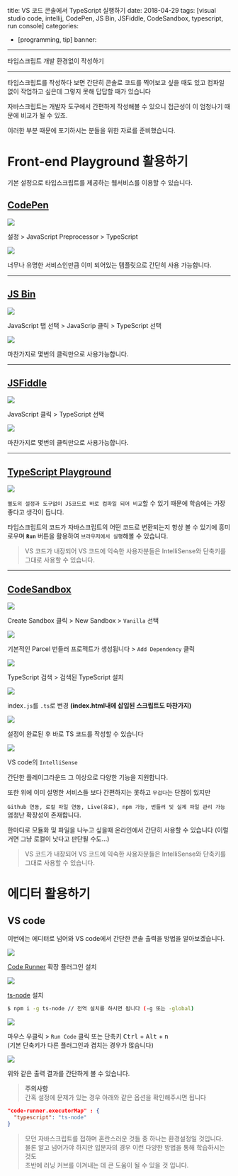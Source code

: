 title: VS 코드 콘솔에서 TypeScript 실행하기
date: 2018-04-29
tags: [visual studio code, intellij, CodePen, JS Bin, JSFiddle, CodeSandbox, typescript, run console]
categories:
- [programming, tip]
banner: 

---

타입스크립트 개발 환경없이 작성하기

<!-- more -->

---

타입스크립트를 작성하다 보면 간단히 콘솔로 코드를 찍어보고 싶을 때도 있고 컴파일 없이 작업하고 싶은데 그렇지 못해 답답할 때가 있습니다

자바스크립트는 개발자 도구에서 간편하게 작성해볼 수 있으니 접근성이 이 엄청나기 때문에 비교가 될 수 있죠.

이러한 부분 때문에 포기하시는 분들을 위한 자료를 준비했습니다.

# Front-end Playground 활용하기

기본 설정으로 타입스크립트를 제공하는 웹서비스를 이용할 수 있습니다.

## [CodePen](https://codepen.io)
![](https://1.bp.blogspot.com/-h-85nGQvZ4E/WuVyg7Te0PI/AAAAAAAADRo/wVtqatYQ00Y3aUgvvpS3MpWgfw06xE9DwCK4BGAYYCw/s640/CodePen.png)

설정 > JavaScript Preprocessor > TypeScript

![](http://4.bp.blogspot.com/-6RWLp4ZxyvQ/WuVyuPo4LoI/AAAAAAAADSI/gYStwhmccxcRehuQL8ox1fKG5SinINRAQCK4BGAYYCw/s640/CodePen%2B%25282%2529.png)

너무나 유명한 서비스인만큼 이미 되어있는 템플릿으로 간단히 사용 가능합니다.

---

## [JS Bin](https://jsbin.com)

![](http://2.bp.blogspot.com/-9qhJDMR09rY/WuVzdMXeuwI/AAAAAAAADSc/VIyr2GDe8GUdf3Z3-wybBSDM7344mTTkgCK4BGAYYCw/s640/JS%2BBin.png)

JavaScript 탭 선택 > JavaScrip 클릭 > TypeScript 선택

![](http://4.bp.blogspot.com/-wX3DK-7fCGY/WuVzdDzEJKI/AAAAAAAADSg/Qga1joLrt38VoiLlfFkoTU3oNBBLlOjCACK4BGAYYCw/s640/JS%2BBin%2B%25282%2529.png)

마찬가지로 몇번의 클릭만으로 사용가능합니다.

---

## [JSFiddle](https://jsfiddle.net)

![](http://2.bp.blogspot.com/-2q3O1zE3VKA/WuV0APcK6RI/AAAAAAAADS4/N3oNrAhnS_glQmUMMXFm7bfjJ-wI4qaKgCK4BGAYYCw/s640/JSFiddle.png)

JavaScript 클릭 > TypeScript 선택

![](http://1.bp.blogspot.com/--MdTnteqe3I/WuV0AMoR_OI/AAAAAAAADS0/xDARUbc07cIdBZNnh1p2k7gcR8UGpNCEACK4BGAYYCw/s640/JSFiddle%2B%25282%2529.png)

마찬가지로 몇번의 클릭만으로 사용가능합니다.

---

## [TypeScript Playground](https://www.typescriptlang.org/play/index.html)

![](http://4.bp.blogspot.com/-zbbfPCyvN_c/WuV8AQkjoBI/AAAAAAAADUM/Mm_zuctkxNcn7OGXAOFjdJNW7lqKVRhOQCK4BGAYYCw/s640/Playground.png)

`별도의 설정과 도구없이 JS코드로 바로 컴파일 되어 비교`할 수 있기 때문에 학습에는 가장 좋다고 생각이 듭니다.

타입스크립트의 코드가 자바스크립트의 어떤 코드로 변환되는지 항상 볼 수 있기에 흥미로우며 **`Run`** 버튼을 활용하여 `브라우저에서 실행`해볼 수 있습니다.

>VS 코드가 내장되어 VS 코드에 익숙한 사용자분들은 IntelliSense와 단축키를 그대로 사용할 수 있습니다.

---

## [CodeSandbox](https://codesandbox.io)

![](http://2.bp.blogspot.com/-H-unRpsqD4g/WuV0XMi2w6I/AAAAAAAADTQ/TcJ7mVbcBRoOKIBh3RlbGc-wAUiEMc7LACK4BGAYYCw/s640/CodeSandbox.png)

Create Sandbox 클릭 > New Sandbox > `Vanilla` 선택 

![](http://1.bp.blogspot.com/-0M990pdbRsI/WuV0XE4xepI/AAAAAAAADTM/QaqtaMvPwPEuJ2wAZP4d8xy7AnhijsUXgCK4BGAYYCw/s640/CodeSandbox%2B%25282%2529.png)

기본적인 Parcel 번들러 프로젝트가 생성됩니다 > `Add Dependency` 클릭

![](http://1.bp.blogspot.com/-wtpHRxG0az4/WuV6immz97I/AAAAAAAADTs/qaT0MrA-tRUbFfYGe5e8GKfQIYRuj4jqACK4BGAYYCw/s640/CodeSandbox%2B%25283%2529.png)

TypeScript 검색 > 검색된 TypeScript 설치

![](http://2.bp.blogspot.com/-GAOFp_cyru0/WuV6itDsyBI/AAAAAAAADTo/Ed1DIkIe6MMF3LA51nRjp_3XkGR8jGhdACK4BGAYYCw/s640/CodeSandbox%2B%25284%2529.png)

index`.js`를 `.ts`로 변경 **(index.html내에 삽입된 스크립트도 마찬가지)**

![](http://4.bp.blogspot.com/-0ahE1epEngg/WuV7YukqtWI/AAAAAAAADUA/ml7Uxff98wAZX3f41L5v7iAMZSYOoIBvQCK4BGAYYCw/s640/CodeSandbox%2B%25286%2529.png)

설정이 완료된 후 바로 TS 코드를 작성할 수 있습니다

![](http://1.bp.blogspot.com/-FC8Vy9GHgSE/WuV7YiMjZQI/AAAAAAAADT8/QgHdxjqY7Y4E3RgAyV8JN4A-TEp_-LUxQCK4BGAYYCw/s640/CodeSandbox%2B%25285%2529.png)

VS code의 `IntelliSense`

간단한 플레이그라운드 그 이상으로 다양한 기능을 지원합니다.

또한 위에 이미 설명한 서비스들 보다 간편하지는 못하고 `무겁다`는 단점이 있지만

`Github 연동, 로컬 파일 연동, Live(유료), npm 가능, 번들러 및 실제 파일 관리 가능` 엄청난 확장성이 존재합니다.

한마디로 모듈화 및 파일을 나누고 싶을때 온라인에서 간단히 사용할 수 있습니다
(이럴 거면 그냥 로컬이 낫다고 판단될 수도...)



>VS 코드가 내장되어 VS 코드에 익숙한 사용자분들은 IntelliSense와 단축키를 그대로 사용할 수 있습니다.


# 에디터 활용하기

## VS code

이번에는 에디터로 넘어와 VS code에서 간단한 콘솔 출력을 방법을 알아보겠습니다.

![](http://4.bp.blogspot.com/-kxQO1zfPJ5A/WuV8M_HJLhI/AAAAAAAADUc/UIdtdR5kTIEN-vnpaAYcEC9jgi1m6Z2YgCK4BGAYYCw/s640/VS%2Bcode.png)

[Code Runner](https://marketplace.visualstudio.com/items?itemName=formulahendry.code-runner) 확장 플러그인 설치

![](http://2.bp.blogspot.com/-czYAV06UjoA/WuV8M4ILU3I/AAAAAAAADUY/zkAJXEUFlsEnVmsCpEWsiZ3WOOBG2T_BwCK4BGAYYCw/s640/VS%2Bcode%2B%25282%2529.png)

[ts-node](https://github.com/TypeStrong/ts-node) 설치
```bash
$ npm i -g ts-node // 전역 설치를 하시면 됩니다 (-g 또는 -global)
```

![](http://4.bp.blogspot.com/-JFWufuvwWto/WuV9murmEQI/AAAAAAAADU0/eNfmX-6nNBE_4-NOlEKAzLHfS3pOc_zrwCK4BGAYYCw/s640/VS%2Bcode%2B%25283%2529.png)

마우스 우클릭 > `Run Code` 클릭 또는 단축키 <kbd>Ctrl</kbd> + <kbd>Alt</kbd> + <kbd>n</kbd>  
(기본 단축키가 다른 플러그인과 겹치는 경우가 많습니다)

![](http://2.bp.blogspot.com/-zrxaIx0VdQc/WuV9mkoc96I/AAAAAAAADU4/KUI-NDayfp8Xzd8u_90kIOdATuQvbnWHACK4BGAYYCw/s640/VS%2Bcode%2B%25284%2529.png)

위와 같은 출력 결과를 간단하게 볼 수 있습니다.

> **주의사항**  
간혹 설정에 문제가 있는 경우 아래와 같은 옵션을 확인해주시면 됩니다
```json
"code-runner.executorMap" : {
  "typescript": "ts-node"
}
```

>모던 자바스크립트를 접하며 혼란스러운 것들 중 하나는 환경설정일 것입니다.   
물론 알고 넘어가야 하지만 입문자의 경우 이런 다양한 방법을 통해 학습하시는 것도  
초반에 러닝 커브를 이겨내는 데 큰 도움이 될 수 있을 것 입니다.
